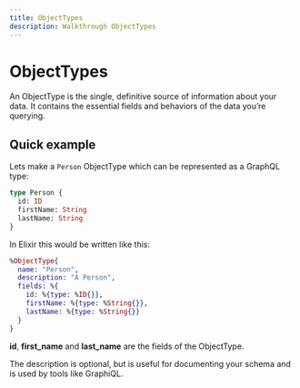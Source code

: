 ```yaml
---
title: ObjectTypes
description: Walkthrough ObjectTypes
---
```


# ObjectTypes

An ObjectType is the single, definitive source of information about your data.
It contains the essential fields and behaviors of the data you’re querying.

## Quick example

Lets make a `Person` ObjectType which can be represented as a GraphQL type:

```graphql
type Person {
  id: ID
  firstName: String
  lastName: String
}
```

In Elixir this would be written like this:

```elixir
%ObjectType{
  name: "Person",
  description: "A Person",
  fields: %{
    id: %{type: %ID{}},
    firstName: %{type: %String{}},
    lastName: %{type: %String{}}
  }
}
```

**id**, **first_name** and **last_name** are the fields of the ObjectType.

The description is optional, but is useful for documenting your schema and is used by tools like GraphiQL.
